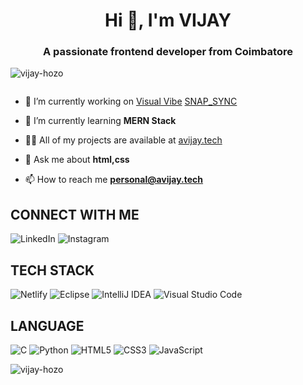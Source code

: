 <h1 align="center">Hi 👋, I'm VIJAY</h1>
<h3 align="center">A passionate frontend developer from Coimbatore</h3>

<p align="left"> <img src="https://komarev.com/ghpvc/?username=vijay-hozo&label=Profile%20views&color=0e75b6&style=flat" alt="vijay-hozo" /> </p>

<p align="left"> <a href="https://twitter.com/" target="blank"><img src="https://img.shields.io/twitter/follow/?logo=twitter&style=for-the-badge" alt="" /></a> </p>

- 🔭 I’m currently working on [Visual Vibe](https://github.com/Vijay-Hozo/Visual_Vibe.git) [SNAP_SYNC](https://github.com/ASTROs-TEAM/SNAP_SYNC.git)

- 🌱 I’m currently learning **MERN Stack**

- 👨‍💻 All of my projects are available at [avijay.tech](avijay.tech)

- 💬 Ask me about **html,css**

- 📫 How to reach me **personal@avijay.tech**

## CONNECT WITH ME 

<a> ![LinkedIn](https://www.linkedin.com/in/mr-vijay/)</a>
![Instagram](https://www.instagram.com/mr_vijay_._/)


## TECH STACK 
![Netlify](https://img.shields.io/badge/netlify-%23000000.svg?style=for-the-badge&logo=netlify&logoColor=#00C7B7)
![Eclipse](https://img.shields.io/badge/Eclipse-FE7A16.svg?style=for-the-badge&logo=Eclipse&logoColor=white)
![IntelliJ IDEA](https://img.shields.io/badge/IntelliJIDEA-000000.svg?style=for-the-badge&logo=intellij-idea&logoColor=white)
![Visual Studio Code](https://img.shields.io/badge/Visual%20Studio%20Code-0078d7.svg?style=for-the-badge&logo=visual-studio-code&logoColor=white)

## LANGUAGE 
![C](https://img.shields.io/badge/c-%2300599C.svg?style=for-the-badge&logo=c&logoColor=white)
![Python](https://img.shields.io/badge/python-3670A0?style=for-the-badge&logo=python&logoColor=ffdd54)
![HTML5](https://img.shields.io/badge/html5-%23E34F26.svg?style=for-the-badge&logo=html5&logoColor=white)
![CSS3](https://img.shields.io/badge/css3-%231572B6.svg?style=for-the-badge&logo=css3&logoColor=white)
![JavaScript](https://img.shields.io/badge/javascript-%23323330.svg?style=for-the-badge&logo=javascript&logoColor=%23F7DF1E)


<p><img align="center" src="https://github-readme-streak-stats.herokuapp.com/?user=vijay-hozo&" alt="vijay-hozo" /></p>
